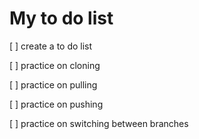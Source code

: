 # My to do list

[ ] create a to do list

[ ] practice on cloning

[ ] practice on pulling

[ ] practice on pushing

[ ] practice on switching between branches